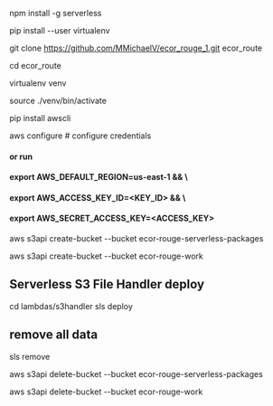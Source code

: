 npm install -g serverless

pip install --user virtualenv

git clone https://github.com/MMichaelV/ecor_rouge_1.git ecor_route

cd ecor_route

virtualenv venv

source ./venv/bin/activate

pip install awscli

aws configure # configure credentials

#### or run
#### export AWS_DEFAULT_REGION=us-east-1 && \
#### export AWS_ACCESS_KEY_ID=<KEY_ID> && \
#### export AWS_SECRET_ACCESS_KEY=<ACCESS_KEY>
aws s3api create-bucket --bucket ecor-rouge-serverless-packages

aws s3api create-bucket --bucket ecor-rouge-work

## Serverless S3 File Handler deploy
cd lambdas/s3handler
sls deploy

## remove all data
sls remove

aws s3api delete-bucket --bucket ecor-rouge-serverless-packages

aws s3api delete-bucket --bucket ecor-rouge-work
